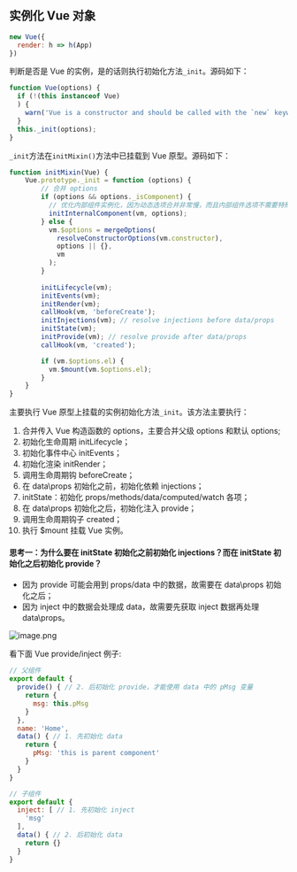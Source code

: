 ## 实例化 Vue 对象

```js
new Vue({
  render: h => h(App)
})
```

判断是否是 Vue 的实例，是的话则执行初始化方法`_init`。源码如下：

```js
function Vue(options) {
  if (!(this instanceof Vue)
  ) {
    warn('Vue is a constructor and should be called with the `new` keyword');
  }
  this._init(options);
}
```

`_init`方法在`initMixin()`方法中已挂载到 Vue 原型。源码如下：

```js
function initMixin(Vue) {
    Vue.prototype._init = function (options) {
        // 合并 options
        if (options && options._isComponent) {
      	  // 优化内部组件实例化，因为动态选项合并非常慢，而且内部组件选项不需要特殊处理。
          initInternalComponent(vm, options);
        } else {
          vm.$options = mergeOptions(
            resolveConstructorOptions(vm.constructor),
            options || {},
            vm
          );
        }
        
        initLifecycle(vm);
        initEvents(vm);
        initRender(vm);
        callHook(vm, 'beforeCreate');
        initInjections(vm); // resolve injections before data/props
        initState(vm);
        initProvide(vm); // resolve provide after data/props
        callHook(vm, 'created');

        if (vm.$options.el) {
          vm.$mount(vm.$options.el);
        }
    }
}
```

主要执行 Vue 原型上挂载的实例初始化方法`_init`。该方法主要执行：

1. 合并传入 Vue 构造函数的 options，主要合并父级 options 和默认 options;
2. 初始化生命周期 initLifecycle；
3. 初始化事件中心 initEvents；
4. 初始化渲染 initRender；
5. 调用生命周期钩 beforeCreate；
6. 在 data\props 初始化之前，初始化依赖 injections；
7. initState：初始化 props/methods/data/computed/watch 各项；
8. 在 data\props 初始化之后，初始化注入 provide；
9. 调用生命周期钩子 created；
10. 执行 $mount 挂载 Vue 实例。

#### 思考一：为什么要在 initState 初始化之前初始化 injections？而在 initState 初始化之后初始化 provide？

- 因为 provide 可能会用到 props/data 中的数据，故需要在 data\props 初始化之后；
- 因为 inject 中的数据会处理成 data，故需要先获取 inject 数据再处理 data\props。

![image.png](https://i.loli.net/2021/10/23/zm4sWoqOvNwpbJV.png)

看下面 Vue provide/inject 例子:

```js
// 父组件
export default {
  provide() { // 2. 后初始化 provide，才能使用 data 中的 pMsg 变量
    return {
      msg: this.pMsg
    }
  },
  name: 'Home',
  data() { // 1. 先初始化 data 
    return {
      pMsg: 'this is parent component'
    }
  }
}

// 子组件
export default {
  inject: [ // 1. 先初始化 inject
    'msg'
  ],
  data() { // 2. 后初始化 data
    return {}
  }
}
```

